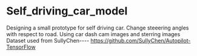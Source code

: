 # Self_driving_car_model
Designing a small prototype for self driving car.  Change steeering angles with respect to road.  Using car dash cam images and sterring images    Dataset used  from SullyChen----  https://github.com/SullyChen/Autopilot-TensorFlow
